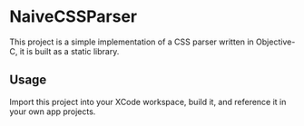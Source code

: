 NaiveCSSParser
==============

This project is a simple implementation of a CSS parser written in Objective-C, it is built as a static library.


Usage
-------------

Import this project into your XCode workspace, build it, and reference it in your own app projects.
